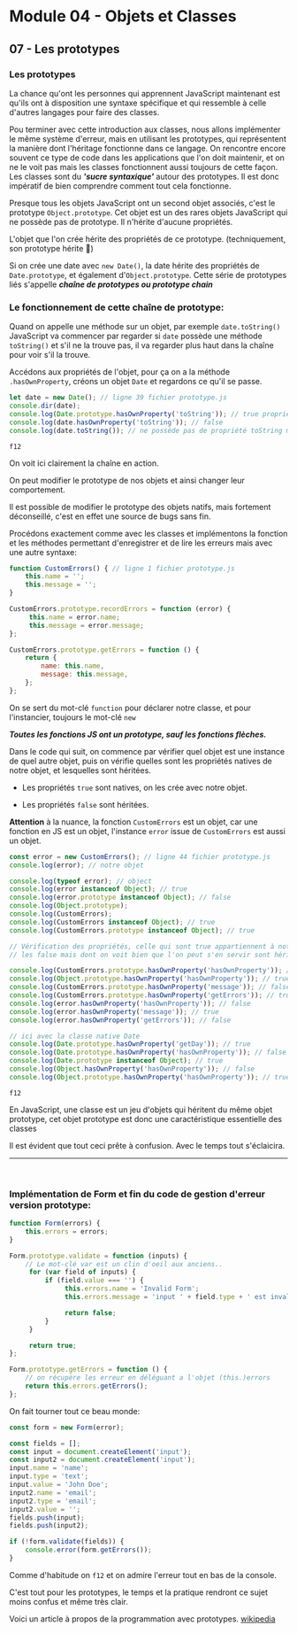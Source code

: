 # Module 04 - Objets et Classes

## 07 - Les prototypes

### Les prototypes

La chance qu'ont les personnes qui apprennent JavaScript maintenant est qu'ils ont à disposition une syntaxe spécifique et qui ressemble à celle d'autres langages pour faire des classes.

Pou terminer avec cette introduction aux classes, nous allons implémenter le même système d'erreur, mais en utilisant les prototypes, qui représentent la manière dont l'héritage fonctionne dans ce langage. On rencontre encore souvent ce type de code dans les applications que l'on doit maintenir, et on ne le voit pas mais les classes fonctionnent aussi toujours de cette façon. Les classes sont du ***'sucre syntaxique'*** autour des prototypes. Il est donc impératif de bien comprendre comment tout cela fonctionne.

Presque tous les objets JavaScript ont un second objet associés, c'est le prototype `Object.prototype`. Cet objet est un des rares objets JavaScript qui ne possède pas de prototype. Il n'hérite d'aucune propriétés.

L'objet que l'on crée hérite des propriétés de ce prototype. (techniquement, son prototype hérite 🤯)

Si on crée une date avec `new Date()`, la date hérite des propriétés de `Date.prototype`, et également d'`Object.prototype`. Cette série de prototypes liés s'appelle ***chaîne de prototypes ou prototype chain***

### Le fonctionnement de cette chaîne de prototype:

Quand on appelle une méthode sur un objet, par exemple `date.toString()` JavaScript va commencer par regarder si `date` possède une méthode `toString()` et s'il ne la trouve pas, il va regarder plus haut dans la chaîne pour voir s'il la trouve.

Accédons aux propriétés de l'objet, pour ça on a la méthode `.hasOwnProperty`, créons un objet `Date` et regardons ce qu'il se passe.

````js
let date = new Date(); // ligne 39 fichier prototype.js
console.dir(date);
console.log(Date.prototype.hasOwnProperty('toString')); // true propriété native.
console.log(date.hasOwnProperty('toString')); // false
console.log(date.toString()); // ne possède pas de propriété toString mais on peut s'en servir puisqu'on l'hérite du constructeur Date
````

`f12`

On voit ici clairement la chaîne en action.

On peut modifier le prototype de nos objets et ainsi changer leur comportement.

Il est possible de modifier le prototype des objets natifs, mais fortement déconseillé, c'est en effet une source de bugs sans fin.

Procédons exactement comme avec les classes et implémentons la fonction et les méthodes permettant d'enregistrer et de lire les erreurs mais avec une autre syntaxe:

````js
function CustomErrors() { // ligne 1 fichier prototype.js
    this.name = '';
    this.message = '';
}

CustomErrors.prototype.recordErrors = function (error) {
     this.name = error.name;
     this.message = error.message;
};

CustomErrors.prototype.getErrors = function () {
    return {
        name: this.name,
        message: this.message,
    };
};
````

On se sert du mot-clé `function` pour déclarer notre classe, et pour l'instancier, toujours le mot-clé `new`

***Toutes les fonctions JS ont un prototype, sauf les fonctions flèches.***

Dans le code qui suit, on commence par vérifier quel objet est une instance de quel autre objet, puis on vérifie quelles sont les propriétés natives de notre objet, et lesquelles sont héritées.

* Les propriétés `true` sont natives, on les crée avec notre objet.

* Les propriétés `false` sont héritées.

**Attention** à la nuance, la fonction `CustomErrors` est un objet, car une fonction en JS est un objet, l'instance `error` issue de `CustomErrors` est aussi un objet.

````js
const error = new CustomErrors(); // ligne 44 fichier prototype.js
console.log(error); // notre objet

console.log(typeof error); // object
console.log(error instanceof Object); // true
console.log(error.prototype instanceof Object); // false
console.log(Object.prototype);
console.log(CustomErrors);
console.log(CustomErrors instanceof Object); // true
console.log(CustomErrors.prototype instanceof Object); // true

// Vérification des propriétés, celle qui sont true appartiennent à notre objet;
// les false mais dont on voit bien que l'on peut s'en servir sont héritées d'Object.prototype.

console.log(CustomErrors.prototype.hasOwnProperty('hasOwnProperty')); // false
console.log(Object.prototype.hasOwnProperty('hasOwnProperty')); // true
console.log(CustomErrors.prototype.hasOwnProperty('message')); // false
console.log(CustomErrors.prototype.hasOwnProperty('getErrors')); // true
console.log(error.hasOwnProperty('hasOwnProperty')); // false
console.log(error.hasOwnProperty('message')); // true
console.log(error.hasOwnProperty('getErrors')); // false

// ici avec la classe native Date
console.log(Date.prototype.hasOwnProperty('getDay')); // true
console.log(Date.prototype.hasOwnProperty('hasOwnProperty')); // false
console.log(Date.prototype instanceof Object); // true
console.log(Object.hasOwnProperty('hasOwnProperty')); // false
console.log(Object.prototype.hasOwnProperty('hasOwnProperty')); // true
````

`f12`

En JavaScript, une classe est un jeu d'objets qui héritent du même objet prototype, cet objet prototype est donc une caractéristique essentielle des classes

Il est évident que tout ceci prête à confusion. Avec le temps tout s'éclaicira.

---

&nbsp;

### Implémentation de Form et fin du code de gestion d'erreur version prototype:

````js
function Form(errors) {
    this.errors = errors;
}

Form.prototype.validate = function (inputs) {
    // Le mot-clé var est un clin d'oeil aux anciens..
     for (var field of inputs) {
         if (field.value === '') {
              this.errors.name = 'Invalid Form';
              this.errors.message = 'input ' + field.type + ' est invalide';

              return false;
         }
     }

     return true;
};

Form.prototype.getErrors = function () {
    // on récupère les erreur en déléguant a l'objet (this.)errors
    return this.errors.getErrors();
};
````

On fait tourner tout ce beau monde:

````js
const form = new Form(error);

const fields = [];
const input = document.createElement('input');
const input2 = document.createElement('input');
input.name = 'name';
input.type = 'text';
input.value = 'John Doe';
input2.name = 'email';
input2.type = 'email';
input2.value = '';
fields.push(input);
fields.push(input2);

if (!form.validate(fields)) {
    console.error(form.getErrors());
}
````

Comme d'habitude on `f12` et on admire l'erreur tout en bas de la console.

C'est tout pour les prototypes, le temps et la pratique rendront ce sujet moins confus et même très clair.

Voici un article à propos de la programmation avec prototypes. [wikipedia](https://en.wikipedia.org/wiki/Prototype-based_programming)